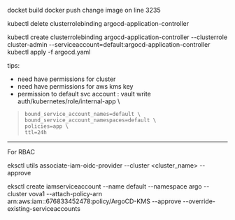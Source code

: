 docket build
docker push
change image on line 3235

kubectl delete clusterrolebinding argocd-application-controller

kubectl create clusterrolebinding argocd-application-controller --clusterrole cluster-admin --serviceaccount=default:argocd-application-controller
kubectl apply -f argocd.yaml


tips:
- need have permissions for cluster
- need have permissions for aws kms key
- permission to default svc account : 
vault write auth/kubernetes/role/internal-app \
>     bound_service_account_names=default \
>     bound_service_account_namespaces=default \
>     policies=app \
>     ttl=24h

-----------------------------------------

For RBAC

eksctl utils associate-iam-oidc-provider --cluster <cluster_name> --approve

eksctl create iamserviceaccount     --name default     --namespace argo     --cluster vova1    --attach-policy-arn arn:aws:iam::676833452478:policy/ArgoCD-KMS     --approve     --override-existing-serviceaccounts


